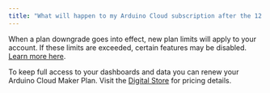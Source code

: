 ```yaml
---
title: "What will happen to my Arduino Cloud subscription after the 12 months trial period?"
---
```


When a plan downgrade goes into effect, new plan limits will apply to your account. If these limits are exceeded, certain features may be disabled. [Learn more here](https://support.arduino.cc/hc/en-us/articles/4401874212370).

To keep full access to your dashboards and data you can renew your Arduino Cloud Maker Plan. Visit the [Digital Store](https://cloud.arduino.cc/plans) for pricing details.
